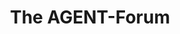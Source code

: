 ---
title: "The AGENT-Forum"
collection: conferences
permalink: /conference/2021-AGENT-forum
startdate: 2021-10-27
enddate: 2021-10-29
venue: 'Aalto University'
location: 'Finland'
link: 'http://math.aalto.fi/conferences/agent2021/'
---